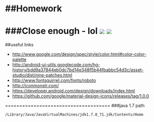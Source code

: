 ##Homework
======================================
###Close enough - lol
![](https://fbcdn-sphotos-h-a.akamaihd.net/hphotos-ak-xap1/v/t1.0-9/10882220_10153365861563465_2115699272902299456_n.jpg?oh=ba3b6031f6ff941cacfae555680edbcf&oe=55310675&__gda__=1429305376_394ab9909fda6204a5ff598a5d143450)
![](https://fbcdn-sphotos-f-a.akamaihd.net/hphotos-ak-xpf1/v/t1.0-9/10432957_10153366144733465_7327870955896636656_n.jpg?oh=4bccbfc653f1b2a5745bf5399d7ac31f&oe=55044872&__gda__=1430742285_22f2f35ff5ec9814bc702e1d4020790d)
=======================================

##useful links 
- http://www.google.com/design/spec/style/color.html#color-color-palette
- http://android-ui-utils.googlecode.com/hg-history/bdd9a37844eb0dc7bd14e348f5b44fbabbc54d3c/asset-studio/dist/nine-patches.html
- http://www.fontsquirrel.com/fonts/roboto
- http://iconmonstr.com/
- https://developer.android.com/design/downloads/index.html
- https://github.com/google/material-design-icons/releases/tag/1.0.0

=====================================
###java 1.7 path
```
/Library/Java/JavaVirtualMachines/jdk1.7.0_71.jdk/Contents/Home
```
